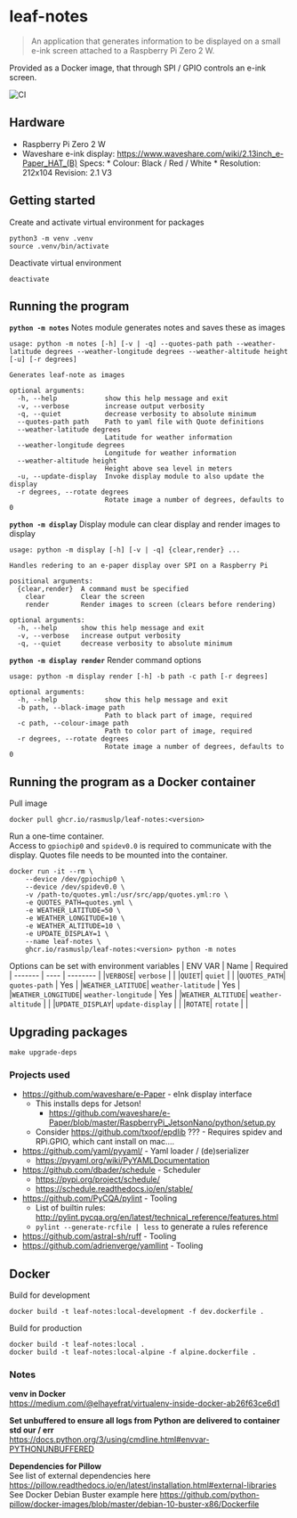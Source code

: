# leaf-notes

> An application that generates information to be displayed on a small e-ink screen attached to a Raspberry Pi Zero 2 W.

Provided as a Docker image, that through SPI / GPIO controls an e-ink screen.

![CI](https://github.com/rasmuslp/leaf-notes/workflows/CI/badge.svg)

## Hardware
* Raspberry Pi Zero 2 W
* Waveshare e-ink display: 
	https://www.waveshare.com/wiki/2.13inch_e-Paper_HAT_(B)
    Specs:
		* Colour: Black / Red / White
        * Resolution: 212x104
	Revision: 2.1 V3

## Getting started
Create and activate virtual environment for packages
```
python3 -m venv .venv
source .venv/bin/activate
```

Deactivate virtual environment
```
deactivate
```

## Running the program

**`python -m notes`**
Notes module generates notes and saves these as images
```
usage: python -m notes [-h] [-v | -q] --quotes-path path --weather-latitude degrees --weather-longitude degrees --weather-altitude height [-u] [-r degrees]

Generates leaf-note as images

optional arguments:
  -h, --help            show this help message and exit
  -v, --verbose         increase output verbosity
  -q, --quiet           decrease verbosity to absolute minimum
  --quotes-path path    Path to yaml file with Quote definitions
  --weather-latitude degrees
                        Latitude for weather information
  --weather-longitude degrees
                        Longitude for weather information
  --weather-altitude height
                        Height above sea level in meters
  -u, --update-display  Invoke display module to also update the display
  -r degrees, --rotate degrees
                        Rotate image a number of degrees, defaults to 0
```

**`python -m display`**
Display module can clear display and render images to display
```
usage: python -m display [-h] [-v | -q] {clear,render} ...

Handles redering to an e-paper display over SPI on a Raspberry Pi

positional arguments:
  {clear,render}  A command must be specified
    clear         Clear the screen
    render        Render images to screen (clears before rendering)

optional arguments:
  -h, --help      show this help message and exit
  -v, --verbose   increase output verbosity
  -q, --quiet     decrease verbosity to absolute minimum
```

**`python -m display render`**
Render command options
```
usage: python -m display render [-h] -b path -c path [-r degrees]

optional arguments:
  -h, --help            show this help message and exit
  -b path, --black-image path
                        Path to black part of image, required
  -c path, --colour-image path
                        Path to color part of image, required
  -r degrees, --rotate degrees
                        Rotate image a number of degrees, defaults to 0
```

## Running the program as a Docker container
Pull image
```
docker pull ghcr.io/rasmuslp/leaf-notes:<version>
```

Run a one-time container.  
Access to `gpiochip0` and `spidev0.0` is required to communicate with the display. Quotes file needs to be mounted into the container.
```shell
docker run -it --rm \
	--device /dev/gpiochip0 \
	--device /dev/spidev0.0 \
	-v /path-to/quotes.yml:/usr/src/app/quotes.yml:ro \
	-e QUOTES_PATH=quotes.yml \
	-e WEATHER_LATITUDE=50 \
	-e WEATHER_LONGITUDE=10 \
	-e WEATHER_ALTITUDE=10 \
	-e UPDATE_DISPLAY=1 \
	--name leaf-notes \
	ghcr.io/rasmuslp/leaf-notes:<version> python -m notes
```
Options can be set with environment variables
| ENV VAR | Name | Required  
| ------- | ---- | -------- |
|`VERBOSE`| `verbose` | |
|`QUIET`| `quiet` | |
|`QUOTES_PATH`| `quotes-path` | Yes |
|`WEATHER_LATITUDE`| `weather-latitude` | Yes |
|`WEATHER_LONGITUDE`| `weather-longitude` | Yes |
|`WEATHER_ALTITUDE`| `weather-altitude` | |
|`UPDATE_DISPLAY`| `update-display` | |
|`ROTATE`| `rotate` | |

## Upgrading packages
```shell
make upgrade-deps
```

### Projects used
* https://github.com/waveshare/e-Paper - eInk display interface
    * This installs deps for Jetson!
        * https://github.com/waveshare/e-Paper/blob/master/RaspberryPi_JetsonNano/python/setup.py
    * Consider https://github.com/txoof/epdlib ??? - Requires spidev and RPi.GPIO, which cant install on mac.... 
* https://github.com/yaml/pyyaml/ - Yaml loader / (de)serializer
    * https://pyyaml.org/wiki/PyYAMLDocumentation
* https://github.com/dbader/schedule - Scheduler
	* https://pypi.org/project/schedule/
	* https://schedule.readthedocs.io/en/stable/
* https://github.com/PyCQA/pylint - Tooling
    * List of builtin rules: http://pylint.pycqa.org/en/latest/technical_reference/features.html
    * `pylint --generate-rcfile | less` to generate a rules reference
* https://github.com/astral-sh/ruff - Tooling
* https://github.com/adrienverge/yamllint - Tooling

## Docker

Build for development
```shell
docker build -t leaf-notes:local-development -f dev.dockerfile .
```

Build for production
```shell
docker build -t leaf-notes:local .
docker build -t leaf-notes:local-alpine -f alpine.dockerfile .
```

### Notes

**venv in Docker**  
https://medium.com/@elhayefrat/virtualenv-inside-docker-ab26f63ce6d1

**Set unbuffered to ensure all logs from Python are delivered to container std our / err**  
https://docs.python.org/3/using/cmdline.html#envvar-PYTHONUNBUFFERED

**Dependencies for Pillow**  
See list of external dependencies here https://pillow.readthedocs.io/en/latest/installation.html#external-libraries  
See Docker Debian Buster example here https://github.com/python-pillow/docker-images/blob/master/debian-10-buster-x86/Dockerfile

